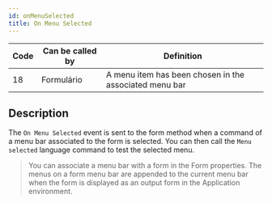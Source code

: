 ```yaml
---
id: onMenuSelected
title: On Menu Selected
---
```


| Code | Can be called by | Definition                                             |
| ---- | ---------------- | ------------------------------------------------------ |
| 18   | Formulário       | A menu item has been chosen in the associated menu bar |


## Description

The `On Menu Selected` event is sent to the form method when a command of a menu bar associated to the form is selected. You can then call the `Menu selected` language command to test the selected menu.

> You can associate a menu bar with a form in the Form properties. The menus on a form menu bar are appended to the current menu bar when the form is displayed as an output form in the Application environment.
